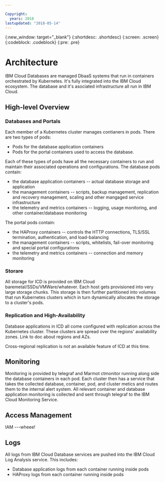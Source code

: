 ```yaml
---

Copyright:
  years: 2018
lastupdated: "2018-05-14"
---
```


{:new_window: target="_blank"}
{:shortdesc: .shortdesc}
{:screen: .screen}
{:codeblock: .codeblock}
{:pre: .pre}

# Architecture

IBM Cloud Databases are managed DbaaS systems that run in containers orchestrated by Kubernetes. It's fully integrated into the IBM Cloud ecosystem. The database and it's asociated infrastructure all run in IBM Cloud.

## High-level Overview

### Databases and Portals
Each member of a Kubernetes cluster manages contianers in pods. There are two types of pods:
- Pods for the database application containers
- Pods for the portal containers used to access the database. 

Each of these types of pods have all the necessary containers to run and maintain their associated operations and configurations.
The database pods contain:
- the database application containers -- actual database storage and application
- the management containers -- scripts, backup management, replication and recovery management, scaling and other mangaged service infrastructure
- the telemetry and metrics containers -- logging, usage monitoring, and other container/database monitoring

The portal pods contain:
- the HAProxy containers -- controls the HTTP connections, TLS/SSL termination, authentication, and load-balancing
- the management containers -- scripts, whitelists, fail-over monitoring and special portal configurations
- the telemetry and metrics containers -- connection and memory monitoring

### Storare
All storage for ICD is provided on IBM Cloud baremetal/SSDs/VMWare/whatever. Each host gets provisioned into very large storage chunks. This storage is then further partitioned into volumes that run Kubernetes clusters which in turn dynamically allocates the storage to a cluster's pods.


### Replication and High-Availability
Database applications in ICD all come configured with replication across the Kubernetes cluster. These clusters are spread over the regions' availability zones. Link to doc about regions and AZs.

Cross-regional replication is not an available feature of ICD at this time.


## Monitoring
Monitoring is provided by telegraf and Marmot ctmonitor running along side the database containers in each pod. Each cluster then has a service that takes the collected database, container, pod, and cluster metics and routes them to the internal alert system. All relevant container and database application monitoring is collected and sent through telegraf to the IBM Cloud Monitoring Service.


## Access Management
IAM ---wheee!


## Logs
All logs from IBM Cloud Database services are pushed into the IBM Cloud Log Analysis service. This includes:
- Database application logs from each container running inside pods
- HAProxy logs from each container running inside pods


